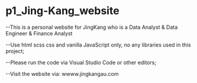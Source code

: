 # p1_Jing-Kang_website

--This is a personal website for JingKang who is a Data Analyst & Data Engineer & Finance Analyst

--Use html scss css and vanilla JavaScript only, no any libraries used in this project;

--Please run the code via Visual Studio Code or other editors;

--Visit the website via: wwww.jingkangau.com
